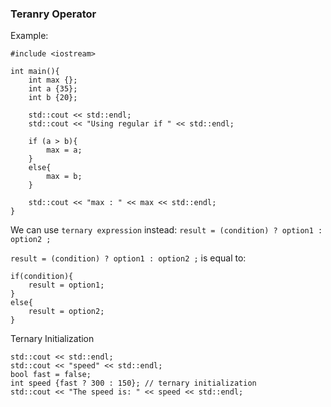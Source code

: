 ### Teranry Operator

Example:

	#include <iostream>

	int main(){
		int max {};
		int a {35};
		int b {20};

		std::cout << std::endl;
		std::cout << "Using regular if " << std::endl;

		if (a > b){
			max = a;
		}
		else{
			max = b;
		}

		std::cout << "max : " << max << std::endl;
	}

We can use `ternary expression` instead: `result = (condition) ? option1 : option2 ;`

`result = (condition) ? option1 : option2 ;` is equal to:

	if(condition){
		result = option1;
	}
	else{
		result = option2;
	}
	
Ternary Initialization

	std::cout << std::endl;
	std::cout << "speed" << std::endl;
	bool fast = false;
	int speed {fast ? 300 : 150}; // ternary initialization
	std::cout << "The speed is: " << speed << std::endl;

